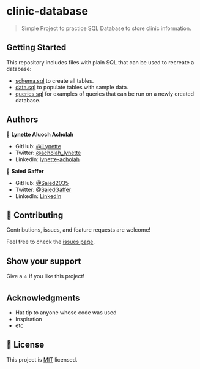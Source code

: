 # clinic-database

> Simple Project to practice SQL
> Database to store clinic information. 


## Getting Started

This repository includes files with plain SQL that can be used to recreate a database:

- [schema.sql](./schema.sql) to create all tables.
- [data.sql](./data.sql) to populate tables with sample data.
- [queries.sql](./queries.sql) for examples of queries that can be run on a newly created database.


## Authors

👤 **Lynette Aluoch Acholah**

- GitHub: [@iLynette](https://github.com/iLynette)
- Twitter: [@acholah_lynette](https://twitter.com/acholah_lynette)
- LinkedIn: [lynette-acholah](https://linkedin.com/in/lynette-acholah)


👤 **Saied Gaffer**

- GitHub: [@Saied2035](https://github.com/saied2035)
- Twitter: [@SaiedGaffer](https://twitter.com/SaiedGaffer)
- LinkedIn: [LinkedIn](https://www.linkedin.com/in/saiedgaffer/)

## 🤝 Contributing

Contributions, issues, and feature requests are welcome!

Feel free to check the [issues page](../../issues/).

## Show your support

Give a ⭐️ if you like this project!

## Acknowledgments

- Hat tip to anyone whose code was used
- Inspiration
- etc

## 📝 License

This project is [MIT](./MIT.md) licensed.
